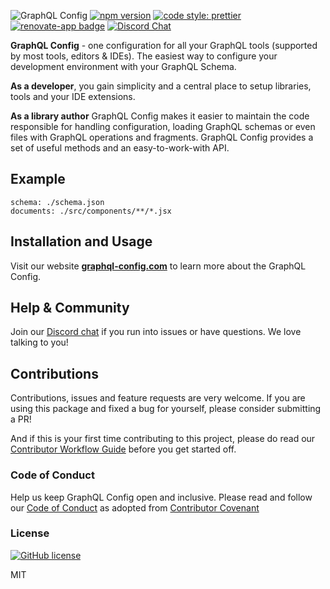 ![GraphQL Config](https://i.imgur.com/hw5tXw2.gif "GraphQL Config") [![npm version](https://badge.fury.io/js/graphql-config.svg)](https://npmjs.com/package/graphql-config) [![code style: prettier](https://img.shields.io/badge/code_style-prettier-ff69b4.svg?style=flat-square)](https://github.com/prettier/prettier) [![renovate-app badge](https://img.shields.io/badge/renovate-app-blue.svg)](https://renovateapp.com/) [![Discord Chat](https://img.shields.io/discord/625400653321076807)](https://discord.gg/xud7bH9)

**GraphQL Config** - one configuration for all your GraphQL tools (supported by most tools, editors & IDEs). The easiest way to configure your development environment with your GraphQL Schema.

**As a developer**, you gain simplicity and a central place to setup libraries, tools and your IDE extensions.

**As a library author** GraphQL Config makes it easier to maintain the code responsible for handling configuration, loading GraphQL schemas or even files with GraphQL operations and fragments. GraphQL Config provides a set of useful methods and an easy-to-work-with API.

Example
-------

    schema: ./schema.json
    documents: ./src/components/**/*.jsx

Installation and Usage
----------------------

Visit our website [**graphql-config.com**](https://graphql-config.com/) to learn more about the GraphQL Config.

Help & Community
----------------

Join our [Discord chat](https://discord.gg/xud7bH9) if you run into issues or have questions. We love talking to you!

Contributions
-------------

Contributions, issues and feature requests are very welcome. If you are using this package and fixed a bug for yourself, please consider submitting a PR!

And if this is your first time contributing to this project, please do read our [Contributor Workflow Guide](https://github.com/the-guild-org/Stack/blob/master/CONTRIBUTING.md) before you get started off.

### Code of Conduct

Help us keep GraphQL Config open and inclusive. Please read and follow our [Code of Conduct](https://github.com/the-guild-org/Stack/blob/master/CODE_OF_CONDUCT.md) as adopted from [Contributor Covenant](https://www.contributor-covenant.org/)

### License

[![GitHub license](https://img.shields.io/badge/license-MIT-lightgrey.svg?maxAge=2592000)](https://raw.githubusercontent.com/apollostack/apollo-ios/master/LICENSE)

MIT
